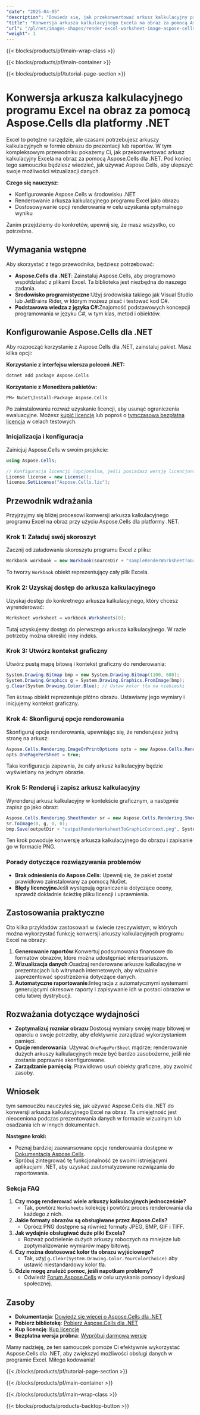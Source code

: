 ```yaml
---
"date": "2025-04-05"
"description": "Dowiedz się, jak przekonwertować arkusz kalkulacyjny programu Excel na obraz za pomocą Aspose.Cells dla .NET. Ten przewodnik obejmuje konfigurację, opcje renderowania i praktyczne zastosowania."
"title": "Konwersja arkusza kalkulacyjnego Excela na obraz za pomocą Aspose.Cells dla .NET&#58; Kompletny przewodnik"
"url": "/pl/net/images-shapes/render-excel-worksheet-image-aspose-cells-net/"
"weight": 1
---
```


{{< blocks/products/pf/main-wrap-class >}}

{{< blocks/products/pf/main-container >}}

{{< blocks/products/pf/tutorial-page-section >}}


# Konwersja arkusza kalkulacyjnego programu Excel na obraz za pomocą Aspose.Cells dla platformy .NET

Excel to potężne narzędzie, ale czasami potrzebujesz arkuszy kalkulacyjnych w formie obrazu do prezentacji lub raportów. W tym kompleksowym przewodniku pokażemy Ci, jak przekonwertować arkusz kalkulacyjny Excela na obraz za pomocą Aspose.Cells dla .NET. Pod koniec tego samouczka będziesz wiedzieć, jak używać Aspose.Cells, aby ulepszyć swoje możliwości wizualizacji danych.

**Czego się nauczysz:**
- Konfigurowanie Aspose.Cells w środowisku .NET
- Renderowanie arkusza kalkulacyjnego programu Excel jako obrazu
- Dostosowywanie opcji renderowania w celu uzyskania optymalnego wyniku

Zanim przejdziemy do konkretów, upewnij się, że masz wszystko, co potrzebne.

## Wymagania wstępne

Aby skorzystać z tego przewodnika, będziesz potrzebować:
- **Aspose.Cells dla .NET**: Zainstaluj Aspose.Cells, aby programowo współdziałać z plikami Excel. Ta biblioteka jest niezbędna do naszego zadania.
- **Środowisko programistyczne**:Użyj środowiska takiego jak Visual Studio lub JetBrains Rider, w którym możesz pisać i testować kod C#.
- **Podstawowa wiedza z języka C#**:Znajomość podstawowych koncepcji programowania w języku C#, w tym klas, metod i obiektów.

## Konfigurowanie Aspose.Cells dla .NET

Aby rozpocząć korzystanie z Aspose.Cells dla .NET, zainstaluj pakiet. Masz kilka opcji:

**Korzystanie z interfejsu wiersza poleceń .NET:**

```bash
dotnet add package Aspose.Cells
```

**Korzystanie z Menedżera pakietów:**

```shell
PM> NuGet\Install-Package Aspose.Cells
```

Po zainstalowaniu rozważ uzyskanie licencji, aby usunąć ograniczenia ewaluacyjne. Możesz [kupić licencję](https://purchase.aspose.com/buy) lub poproś o [tymczasowa bezpłatna licencja](https://purchase.aspose.com/temporary-license/) w celach testowych.

### Inicjalizacja i konfiguracja

Zainicjuj Aspose.Cells w swoim projekcie:

```csharp
using Aspose.Cells;

// Konfiguracja licencji (opcjonalna, jeśli posiadasz wersję licencjonowaną)
License license = new License();
license.SetLicense("Aspose.Cells.lic");
```

## Przewodnik wdrażania

Przyjrzyjmy się bliżej procesowi konwersji arkusza kalkulacyjnego programu Excel na obraz przy użyciu Aspose.Cells dla platformy .NET.

### Krok 1: Załaduj swój skoroszyt

Zacznij od załadowania skoroszytu programu Excel z pliku:

```csharp
Workbook workbook = new Workbook(sourceDir + "sampleRenderWorksheetToGraphicContext.xlsx");
```

To tworzy `Workbook` obiekt reprezentujący cały plik Excela.

### Krok 2: Uzyskaj dostęp do arkusza kalkulacyjnego

Uzyskaj dostęp do konkretnego arkusza kalkulacyjnego, który chcesz wyrenderować:

```csharp
Worksheet worksheet = workbook.Worksheets[0];
```

Tutaj uzyskujemy dostęp do pierwszego arkusza kalkulacyjnego. W razie potrzeby można określić inny indeks.

### Krok 3: Utwórz kontekst graficzny

Utwórz pustą mapę bitową i kontekst graficzny do renderowania:

```csharp
System.Drawing.Bitmap bmp = new System.Drawing.Bitmap(1100, 600);
System.Drawing.Graphics g = System.Drawing.Graphics.FromImage(bmp);
g.Clear(System.Drawing.Color.Blue); // Ustaw kolor tła na niebieski
```

Ten `Bitmap` obiekt reprezentuje płótno obrazu. Ustawiamy jego wymiary i inicjujemy kontekst graficzny.

### Krok 4: Skonfiguruj opcje renderowania

Skonfiguruj opcje renderowania, upewniając się, że renderujesz jedną stronę na arkusz:

```csharp
Aspose.Cells.Rendering.ImageOrPrintOptions opts = new Aspose.Cells.Rendering.ImageOrPrintOptions();
opts.OnePagePerSheet = true;
```

Taka konfiguracja zapewnia, że cały arkusz kalkulacyjny będzie wyświetlany na jednym obrazie.

### Krok 5: Renderuj i zapisz arkusz kalkulacyjny

Wyrenderuj arkusz kalkulacyjny w kontekście graficznym, a następnie zapisz go jako obraz:

```csharp
Aspose.Cells.Rendering.SheetRender sr = new Aspose.Cells.Rendering.SheetRender(worksheet, opts);
sr.ToImage(0, g, 0, 0);
bmp.Save(outputDir + "outputRenderWorksheetToGraphicContext.png", System.Drawing.Imaging.ImageFormat.Png);
```

Ten krok powoduje konwersję arkusza kalkulacyjnego do obrazu i zapisanie go w formacie PNG.

### Porady dotyczące rozwiązywania problemów

- **Brak odniesienia do Aspose.Cells**: Upewnij się, że pakiet został prawidłowo zainstalowany za pomocą NuGet.
- **Błędy licencyjne**Jeśli występują ograniczenia dotyczące oceny, sprawdź dokładnie ścieżkę pliku licencji i uprawnienia.

## Zastosowania praktyczne

Oto kilka przykładów zastosowań w świecie rzeczywistym, w których można wykorzystać funkcję konwersji arkuszy kalkulacyjnych programu Excel na obrazy:

1. **Generowanie raportów**:Konwertuj podsumowania finansowe do formatów obrazów, które można udostępniać interesariuszom.
2. **Wizualizacja danych**:Osadzaj renderowane arkusze kalkulacyjne w prezentacjach lub witrynach internetowych, aby wizualnie zaprezentować spostrzeżenia dotyczące danych.
3. **Automatyczne raportowanie**:Integracja z automatycznymi systemami generującymi okresowe raporty i zapisywanie ich w postaci obrazów w celu łatwej dystrybucji.

## Rozważania dotyczące wydajności

- **Zoptymalizuj rozmiar obrazu**:Dostosuj wymiary swojej mapy bitowej w oparciu o swoje potrzeby, aby efektywnie zarządzać wykorzystaniem pamięci.
- **Opcje renderowania**: Używać `OnePagePerSheet` mądrze; renderowanie dużych arkuszy kalkulacyjnych może być bardzo zasobożerne, jeśli nie zostanie poprawnie skonfigurowane.
- **Zarządzanie pamięcią**: Prawidłowo usuń obiekty graficzne, aby zwolnić zasoby.

## Wniosek

tym samouczku nauczyłeś się, jak używać Aspose.Cells dla .NET do konwersji arkusza kalkulacyjnego Excel na obraz. Ta umiejętność jest nieoceniona podczas prezentowania danych w formacie wizualnym lub osadzania ich w innych dokumentach.

**Następne kroki:**
- Poznaj bardziej zaawansowane opcje renderowania dostępne w [Dokumentacja Aspose.Cells](https://reference.aspose.com/cells/net/).
- Spróbuj zintegrować tę funkcjonalność ze swoimi istniejącymi aplikacjami .NET, aby uzyskać zautomatyzowane rozwiązania do raportowania.

### Sekcja FAQ

1. **Czy mogę renderować wiele arkuszy kalkulacyjnych jednocześnie?**
   - Tak, powtórz `Worksheets` kolekcję i powtórz proces renderowania dla każdego z nich.
2. **Jakie formaty obrazów są obsługiwane przez Aspose.Cells?**
   - Oprócz PNG dostępne są również formaty JPEG, BMP, GIF i TIFF.
3. **Jak wydajnie obsługiwać duże pliki Excela?**
   - Rozważ podzielenie dużych arkuszy roboczych na mniejsze lub zoptymalizowanie wymiarów mapy bitowej.
4. **Czy można dostosować kolor tła obrazu wyjściowego?**
   - Tak, użyj `g.Clear(System.Drawing.Color.YourColorChoice)` aby ustawić niestandardowy kolor tła.
5. **Gdzie mogę znaleźć pomoc, jeśli napotkam problemy?**
   - Odwiedź [Forum Aspose.Cells](https://forum.aspose.com/c/cells/9) w celu uzyskania pomocy i dyskusji społecznej.

## Zasoby
- **Dokumentacja**: [Dowiedz się więcej o Aspose.Cells dla .NET](https://reference.aspose.com/cells/net/)
- **Pobierz bibliotekę**: [Pobierz Aspose.Cells dla .NET](https://releases.aspose.com/cells/net/)
- **Kup licencję**: [Kup licencję](https://purchase.aspose.com/buy)
- **Bezpłatna wersja próbna**: [Wypróbuj darmową wersję](https://releases.aspose.com/cells/net/)

Mamy nadzieję, że ten samouczek pomoże Ci efektywnie wykorzystać Aspose.Cells dla .NET, aby zwiększyć możliwości obsługi danych w programie Excel. Miłego kodowania!

{{< /blocks/products/pf/tutorial-page-section >}}

{{< /blocks/products/pf/main-container >}}

{{< /blocks/products/pf/main-wrap-class >}}

{{< blocks/products/products-backtop-button >}}
